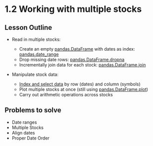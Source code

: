 # 1.2 Working with multiple stocks
## Lesson Outline
- Read in multiple stocks:
    - Create an empty [pandas.DataFrame](https://pandas.pydata.org/pandas-docs/stable/reference/api/pandas.DataFrame.html) with dates as index: [pandas.date_range](https://pandas.pydata.org/pandas-docs/stable/reference/api/pandas.date_range.html)
    - Drop missing date rows: [pandas.DataFrame.dropna](https://pandas.pydata.org/pandas-docs/stable/reference/api/pandas.DataFrame.dropna.html)
    - Incrementally join data for each stock: [pandas.DataFrame.join](https://pandas.pydata.org/pandas-docs/stable/reference/api/pandas.DataFrame.join.html)

- Manipulate stock data:
    - [Index and select data](https://pandas.pydata.org/pandas-docs/stable/user_guide/indexing.html) by row (dates) and column (symbols)
    - Plot multiple stocks at once (still using [pandas.DataFrame.plot](https://pandas.pydata.org/pandas-docs/stable/reference/api/pandas.DataFrame.plot.html))
    - Carry out arithmetic operations across stocks

## Problems to solve
- Date ranges
- Multiple Stocks
- Align dates
- Proper Date Order

## 